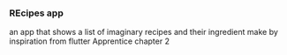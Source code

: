 ### REcipes app
an app that shows a list of imaginary recipes and their ingredient 
make by inspiration from flutter Apprentice chapter 2
